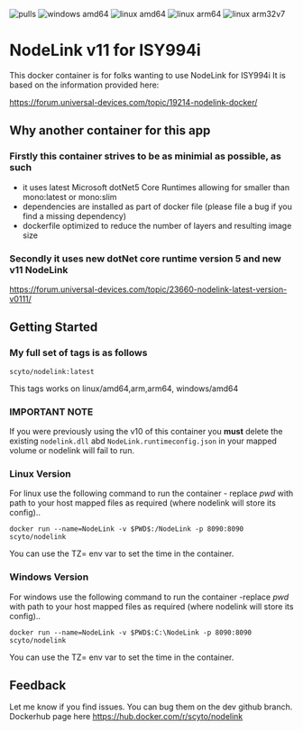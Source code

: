
![pulls](https://badgen.net/docker/pulls/scyto/nodelink?icon=docker&label=pulls)
![windows amd64](https://badgen.net/badge/icon/amd64?icon=windows&label)
![linux amd64](https://badgen.net/badge/liux/amd64?icon=https://simpleicons.now.sh/linux/fff&label)
![linux arm64](https://badgen.net/badge/liux/arm64?icon=https://simpleicons.now.sh/linux/fff&label)
![linux arm32v7](https://badgen.net/badge/liux/arm32v7?icon=https://simpleicons.now.sh/linux/fff&label)

# NodeLink v11 for ISY994i

This docker container is for folks wanting to use NodeLink for ISY994i
It is based on the information provided here:

<https://forum.universal-devices.com/topic/19214-nodelink-docker/>

## Why another container for this app

### Firstly this container strives to be as minimial as possible, as such

* it uses latest Microsoft dotNet5 Core Runtimes allowing for smaller than mono:latest or mono:slim
* dependencies are installed as part of docker file (please file a bug if you find a missing dependency)
* dockerfile optimized to reduce the number of layers and resulting image size

### Secondly it uses new dotNet core runtime version 5 and new v11 NodeLink

<https://forum.universal-devices.com/topic/23660-nodelink-latest-version-v0111/>

## Getting Started

### My full set of tags is as follows

```
scyto/nodelink:latest
```
This tags works on linux/amd64,arm,arm64, windows/amd64

### **IMPORTANT NOTE**
If you were previously using the v10 of this container you **must** delete the existing `nodelink.dll` abd `NodeLink.runtimeconfig.json` in your mapped volume or nodelink will fail to run.

### Linux Version

For linux  use the following command to run the container - replace $pwd$ with path to your host mapped files as required (where nodelink will store its config)..

`docker run --name=NodeLink -v $PWD$:/NodeLink -p 8090:8090 scyto/nodelink`

You can use the TZ= env var to set the time in the container.

### Windows Version

For windows use the following command to run the container -replace $pwd$ with path to your host mapped files as required (where nodelink will store its config)..

`docker run --name=NodeLink -v $PWD$:C:\NodeLink -p 8090:8090 scyto/nodelink`

You can use the TZ= env var to set the time in the container.

## Feedback

Let me know if you find issues. You can bug them on the dev github branch. Dockerhub page here <https://hub.docker.com/r/scyto/nodelink>
